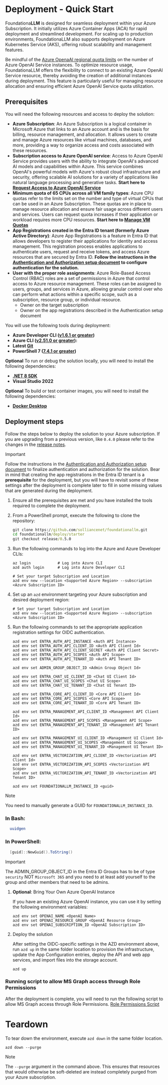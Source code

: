 # Deployment - Quick Start

Foundationa**LLM** is designed for seamless deployment within your Azure Subscription. It initially utilizes Azure Container Apps (ACA) for rapid deployment and streamlined development. For scaling up to production environments, FoundationaLLM also supports deployment on Azure Kubernetes Service (AKS), offering robust scalability and management features.

Be mindful of the [Azure OpenaAI regional quota limits](https://learn.microsoft.com/azure/ai-services/openai/quotas-limits) on the number of Azure OpenAI Service instances. To optimize resource usage, FoundationaLLM offers the flexibility to connect to an existing Azure OpenAI Service resource, thereby avoiding the creation of additional instances during deployment. This feature is particularly useful for managing resource allocation and ensuring efficient Azure OpenAI Service quota utilization.

## Prerequisites

You will need the following resources and access to deploy the solution:

- **Azure Subscription**: An Azure Subscription is a logical container in Microsoft Azure that links to an Azure account and is the basis for billing, resource management, and allocation. It allows users to create and manage Azure resources like virtual machines, databases, and more, providing a way to organize access and costs associated with these resources.
- **Subscription access to Azure OpenAI service**: Access to Azure OpenAI Service provides users with the ability to integrate OpenAI's advanced AI models and capabilities within Azure. This service combines OpenAI's powerful models with Azure's robust cloud infrastructure and security, offering scalable AI solutions for a variety of applications like natural language processing and generative tasks. **Start here to [Request Access to Azure OpenAI Service](https://customervoice.microsoft.com/Pages/ResponsePage.aspx?id=v4j5cvGGr0GRqy180BHbR7en2Ais5pxKtso_Pz4b1_xUNTZBNzRKNlVQSFhZMU9aV09EVzYxWFdORCQlQCN0PWcu)**
- **Minimum quota of 65 CPUs across all VM family types**: Azure CPU quotas refer to the limits set on the number and type of virtual CPUs that can be used in an Azure Subscription. These quotas are in place to manage resource allocation and ensure fair usage across different users and services. Users can request quota increases if their application or workload requires more CPU resources. **Start here to [Manage VM Quotas](https://learn.microsoft.com/azure/quotas/per-vm-quota-requests)**
- **App Registrations created in the Entra ID tenant (formerly Azure Active Directory)**: Azure App Registrations is a feature in Entra ID that allows developers to register their applications for identity and access management. This registration process enables applications to authenticate users, request and receive tokens, and access Azure resources that are secured by Entra ID. **Follow the instructions in the [Authentication and Authorization setup document](authentication-authorization/index.md) to configure authentication for the solution.**
- **User with the proper role assignments**: Azure Role-Based Access Control (RBAC) roles are a set of permissions in Azure that control access to Azure resource management. These roles can be assigned to users, groups, and services in Azure, allowing granular control over who can perform what actions within a specific scope, such as a subscription, resource group, or individual resource.
    - Owner on the target subscription
    - Owner on the app registrations described in the Authentication setup document

You will use the following tools during deployment:
- **Azure Developer CLI ([v1.6.1 or greater](https://learn.microsoft.com/azure/developer/azure-developer-cli/install-azd))**
- **Azure CLI ([v2.51.0 or greater](https://docs.microsoft.com/cli/azure/install-azure-cli)):**
- **Latest [Git](https://git-scm.com/downloads)**
- **PowerShell 7 ([7.4.1 or greater](https://learn.microsoft.com/en-us/powershell/scripting/install/installing-powershell-on-windows?view=powershell-7.4))**

**Optional** To run or debug the solution locally, you will need to install the following dependencies:

- **[.NET 8 SDK](https://dotnet.microsoft.com/download/dotnet/8.0)**
- **Visual Studio 2022**

**Optional** To build or test container images, you will need to install the following dependencies:

- **[Docker Desktop](https://www.docker.com/products/docker-desktop/)**

## Deployment steps

Follow the steps below to deploy the solution to your Azure subscription.
If you are upgrading from a previous version, like `0.4.0` please refer to the changes in the [release notes](changes-050.md).

> [!IMPORTANT]
> Follow the instructions in the [Authentication and Authorization setup document](authentication-authorization/index.md) to finalize authentication and authorization for the solution. Bear in mind that creating the app registrations in the Entra ID tenant is a **prerequisite** for the deployment, but you will have to revisit some of these settings after the deployment is complete later to fill in some missing values that are generated during the deployment.

1. Ensure all the prerequisites are met and you have installed the tools required to complete the deployment.

2. From a PowerShell prompt, execute the following to clone the repository:

    ```cmd
    git clone https://github.com/solliancenet/foundationallm.git
    cd foundationallm/deploy/starter
    git checkout release/0.5.0
    ```

3. Run the following commands to log into the Azure and Azure Developer CLIs:

    ```azurecli
    az login            # Log into Azure CLI
    azd auth login      # Log into Azure Developer CLI

    # Set your target Subscription and Location
    azd env new --location <Supported Azure Region> --subscription <Azure Subscription ID>
    ```

4. Set up an `azd` environment targeting your Azure subscription and desired deployment region:

    ```azurecli
    # Set your target Subscription and Location
    azd env new --location <Supported Azure Region> --subscription <Azure Subscription ID>
    ```

5. Run the following commands to set the appropriate application registration settings for OIDC authentication.

    ```text
    azd env set ENTRA_AUTH_API_INSTANCE <Auth API Instance>
    azd env set ENTRA_AUTH_API_CLIENT_ID <Auth API Client Id>
    azd env set ENTRA_AUTH_API_CLIENT_SECRET <Auth API Client Secret>
    azd env set ENTRA_AUTH_API_SCOPES <Auth API Scope>
    azd env set ENTRA_AUTH_API_TENANT_ID <Auth API Tenant ID>

    azd env set ADMIN_GROUP_OBJECT_ID <Admin Group Object Id>

    azd env set ENTRA_CHAT_UI_CLIENT_ID <Chat UI Client Id>
    azd env set ENTRA_CHAT_UI_SCOPES <Chat UI Scope>
    azd env set ENTRA_CHAT_UI_TENANT_ID <Chat UI Tenant ID>

    azd env set ENTRA_CORE_API_CLIENT_ID <Core API Client Id>
    azd env set ENTRA_CORE_API_SCOPES <Core API Scope>
    azd env set ENTRA_CORE_API_TENANT_ID <Core API Tenant ID>

    azd env set ENTRA_MANAGEMENT_API_CLIENT_ID <Management API Client Id>
    azd env set ENTRA_MANAGEMENT_API_SCOPES <Management API Scope>
    azd env set ENTRA_MANAGEMENT_API_TENANT_ID <Management API Tenant ID>

    azd env set ENTRA_MANAGEMENT_UI_CLIENT_ID <Management UI Client Id>
    azd env set ENTRA_MANAGEMENT_UI_SCOPES <Management UI Scope>
    azd env set ENTRA_MANAGEMENT_UI_TENANT_ID <Management UI Tenant ID>

    azd env set ENTRA_VECTORIZATION_API_CLIENT_ID <Vectorization API Client Id>
    azd env set ENTRA_VECTORIZATION_API_SCOPES <Vectorization API Scope>
    azd env set ENTRA_VECTORIZATION_API_TENANT_ID <Vectorization API Tenant ID>

    azd env set FOUNDATIONALLM_INSTANCE_ID <guid>
    ```
> [!NOTE]
> You need to manually generate a GUID for `FOUNDATIONALLM_INSTANCE_ID`.
### In Bash:
```bash
  uuidgen
```

### In PowerShell:

```powershell
  [guid]::NewGuid().ToString()
```

> [!IMPORTANT]
> The ADMIN_GROUP_OBJECT_ID in the Entra ID Groups has to be of type `security` NOT `Microsoft 365` and you need to at least add yourself to the group and other members that need to be admins.

1. **Optional**: Bring Your Own Azure OpenAI Instance

    If you have an existing Azure OpenAI instance, you can use it by setting the following environment variables:

    ```text
    azd env set OPENAI_NAME <OpenAI Name>
    azd env set OPENAI_RESOURCE_GROUP <OpenAI Resource Group>
    azd env set OPENAI_SUBSCRIPTION_ID <OpenAI Subscription ID>
    ```
2. Deploy the solution

    After setting the OIDC-specific settings in the AZD environment above, run `azd up` in the same folder location to provision the infrastructure, update the App Configuration entries, deploy the API and web app services, and import files into the storage account.

    ```pwsh
    azd up
    ```


### Running script to allow MS Graph access through Role Permissions

After the deployment is complete, you will need to run the following script to allow MS Graph access through Role Permissions. [Role Permissions Script](/deploy/common/scripts/Assign-MSGraph-Roles.ps1)

# Teardown

To tear down the environment, execute `azd down` in the same folder location.

```pwsh
azd down --purge
```

> [!NOTE]
> The `--purge` argument in the command above. This ensures that resources that would otherwise be soft-deleted are instead completely purged from your Azure subscription.
